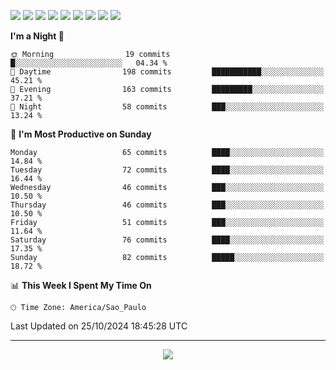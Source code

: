 <p>
  <img src="https://img.shields.io/badge/go-%2300ADD8.svg?style=for-the-badge&logo=go&logoColor=white">
  <img src="https://img.shields.io/badge/typescript-%23007ACC.svg?style=for-the-badge&logo=typescript&logoColor=white">
  <img src="https://img.shields.io/badge/node.js-6DA55F?style=for-the-badge&logo=node.js&logoColor=white">
  <img src="https://img.shields.io/badge/python-3670A0?style=for-the-badge&logo=python&logoColor=ffdd54">
  <img src="https://img.shields.io/badge/Laravel-FF2D20?style=for-the-badge&logo=laravel&logoColor=white">
  <img src="https://img.shields.io/badge/html5-%23E34F26.svg?style=for-the-badge&logo=html5&logoColor=white">
  <img src="https://img.shields.io/badge/css3-%231572B6.svg?style=for-the-badge&logo=css3&logoColor=white">
  <img src="https://img.shields.io/badge/tailwindcss-%2338B2AC.svg?style=for-the-badge&logo=tailwind-css&logoColor=white">
  <img src="https://img.shields.io/badge/AWS-%23FF9900.svg?style=for-the-badge&logo=amazon-aws&logoColor=white">
</p>

<!--START_SECTION:waka-->
**I'm a Night 🦉** 

```text
🌞 Morning                19 commits          █░░░░░░░░░░░░░░░░░░░░░░░░   04.34 % 
🌆 Daytime                198 commits         ███████████░░░░░░░░░░░░░░   45.21 % 
🌃 Evening                163 commits         █████████░░░░░░░░░░░░░░░░   37.21 % 
🌙 Night                  58 commits          ███░░░░░░░░░░░░░░░░░░░░░░   13.24 % 
```
📅 **I'm Most Productive on Sunday** 

```text
Monday                   65 commits          ████░░░░░░░░░░░░░░░░░░░░░   14.84 % 
Tuesday                  72 commits          ████░░░░░░░░░░░░░░░░░░░░░   16.44 % 
Wednesday                46 commits          ███░░░░░░░░░░░░░░░░░░░░░░   10.50 % 
Thursday                 46 commits          ███░░░░░░░░░░░░░░░░░░░░░░   10.50 % 
Friday                   51 commits          ███░░░░░░░░░░░░░░░░░░░░░░   11.64 % 
Saturday                 76 commits          ████░░░░░░░░░░░░░░░░░░░░░   17.35 % 
Sunday                   82 commits          █████░░░░░░░░░░░░░░░░░░░░   18.72 % 
```


📊 **This Week I Spent My Time On** 

```text
🕑︎ Time Zone: America/Sao_Paulo
```


 Last Updated on 25/10/2024 18:45:28 UTC
<!--END_SECTION:waka-->

---
<p align="center">
  <img src="https://visitcount.itsvg.in/api?id=OrlatoDev&icon=0&color=12">
</p>
